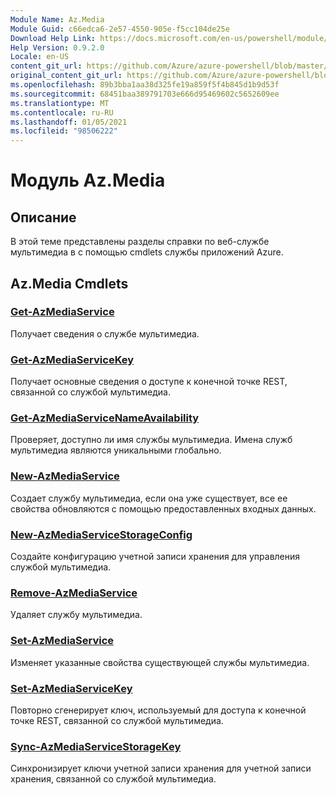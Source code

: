 ```yaml
---
Module Name: Az.Media
Module Guid: c66edca6-2e57-4550-905e-f5cc104de25e
Download Help Link: https://docs.microsoft.com/en-us/powershell/module/az.media
Help Version: 0.9.2.0
Locale: en-US
content_git_url: https://github.com/Azure/azure-powershell/blob/master/src/Media/Media/help/Az.Media.md
original_content_git_url: https://github.com/Azure/azure-powershell/blob/master/src/Media/Media/help/Az.Media.md
ms.openlocfilehash: 89b3bba1aa38d325fe19a859f5f4b845d1b9d53f
ms.sourcegitcommit: 68451baa389791703e666d95469602c5652609ee
ms.translationtype: MT
ms.contentlocale: ru-RU
ms.lasthandoff: 01/05/2021
ms.locfileid: "98506222"
---
```

# Модуль Az.Media
## Описание
В этой теме представлены разделы справки по веб-службе мультимедиа в с помощью cmdlets службы приложений Azure.

## Az.Media Cmdlets
### [Get-AzMediaService](Get-AzMediaService.md)
Получает сведения о службе мультимедиа.

### [Get-AzMediaServiceKey](Get-AzMediaServiceKey.md)
Получает основные сведения о доступе к конечной точке REST, связанной со службой мультимедиа.

### [Get-AzMediaServiceNameAvailability](Get-AzMediaServiceNameAvailability.md)
Проверяет, доступно ли имя службы мультимедиа.
Имена служб мультимедиа являются уникальными глобально.

### [New-AzMediaService](New-AzMediaService.md)
Создает службу мультимедиа, если она уже существует, все ее свойства обновляются с помощью предоставленных входных данных.

### [New-AzMediaServiceStorageConfig](New-AzMediaServiceStorageConfig.md)
Создайте конфигурацию учетной записи хранения для управления службой мультимедиа.

### [Remove-AzMediaService](Remove-AzMediaService.md)
Удаляет службу мультимедиа.

### [Set-AzMediaService](Set-AzMediaService.md)
Изменяет указанные свойства существующей службы мультимедиа.

### [Set-AzMediaServiceKey](Set-AzMediaServiceKey.md)
Повторно сгенерирует ключ, используемый для доступа к конечной точке REST, связанной со службой мультимедиа.

### [Sync-AzMediaServiceStorageKey](Sync-AzMediaServiceStorageKey.md)
Синхронизирует ключи учетной записи хранения для учетной записи хранения, связанной со службой мультимедиа.

